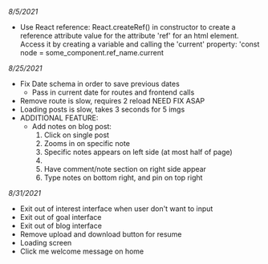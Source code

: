 *8/5/2021*
- Use React reference: React.createRef() in constructor to create a reference attribute value for the attribute 'ref' for an html element. Access it by creating a variable and calling the 'current' property: 'const node = some_component.ref_name.current

*8/25/2021*
- Fix Date schema in order to save previous dates 
  - Pass in current date for routes and frontend calls
- Remove route is slow, requires 2 reload NEED FIX ASAP
- Loading posts is slow, takes 3 seconds for 5 imgs 
- ADDITIONAL FEATURE: 
  - Add notes on blog post:
    1. Click on single post 
    2. Zooms in on specific note
    3. Specific notes appears on left side (at most half of page)
    4. 
    5. Have comment/note section on right side appear
    6. Type notes on bottom right, and pin on top right

*8/31/2021*
- Exit out of interest interface when user don't want to input
- Exit out of goal interface
- Exit out of blog interface
- Remove upload and download button for resume
- Loading screen
- Click me welcome message on home